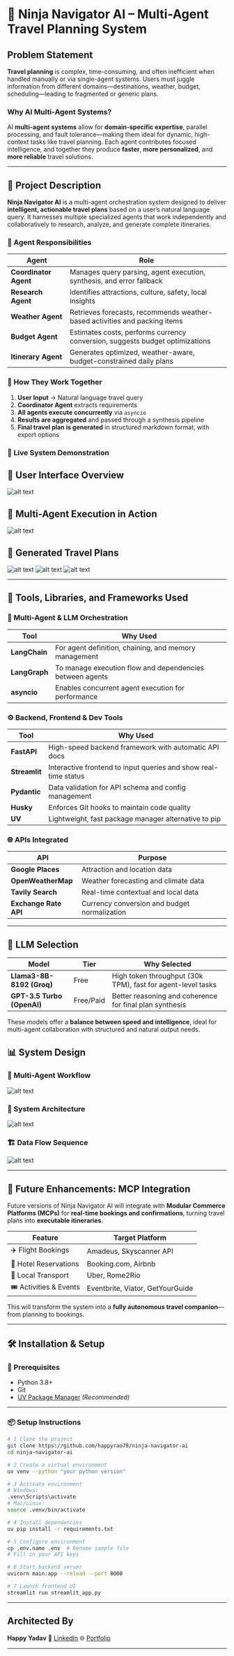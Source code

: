 # 🤖 **Ninja Navigator AI** – Multi-Agent Travel Planning System

## **Problem Statement**

**Travel planning** is complex, time-consuming, and often inefficient when handled manually or via single-agent systems. Users must juggle information from different domains—destinations, weather, budget, scheduling—leading to fragmented or generic plans.

### **Why AI Multi-Agent Systems?**

AI **multi-agent systems** allow for **domain-specific expertise**, parallel processing, and fault tolerance—making them ideal for dynamic, high-context tasks like travel planning. Each agent contributes focused intelligence, and together they produce **faster**, **more personalized**, and **more reliable** travel solutions.

---

## 🚀 **Project Description**

**Ninja Navigator AI** is a multi-agent orchestration system designed to deliver **intelligent, actionable travel plans** based on a user’s natural language query. It harnesses multiple specialized agents that work independently and collaboratively to research, analyze, and generate complete itineraries.

### 🔹 Agent Responsibilities

| Agent                 | Role                                                                         |
| --------------------- | ---------------------------------------------------------------------------- |
| **Coordinator Agent** | Manages query parsing, agent execution, synthesis, and error fallback        |
| **Research Agent**    | Identifies attractions, culture, safety, local insights                      |
| **Weather Agent**     | Retrieves forecasts, recommends weather-based activities and packing items   |
| **Budget Agent**      | Estimates costs, performs currency conversion, suggests budget optimizations |
| **Itinerary Agent**   | Generates optimized, weather-aware, budget-constrained daily plans           |


### 🧠 How They Work Together

1. **User Input** → Natural language travel query
2. **Coordinator Agent** extracts requirements
3. **All agents execute concurrently** via `asyncio`
4. **Results are aggregated** and passed through a synthesis pipeline
5. **Final travel plan is generated** in structured markdown format, with export options

### 🔧 Live System Demonstration

## 🎨 User Interface Overview
![alt text](<assets/Screenshot 2025-07-25 223547.png>)

## 🤖 Multi-Agent Execution in Action
![alt text](<assets/Screenshot 2025-07-25 223642.png>)

## 📄 Generated Travel Plans
![alt text](assets/image.png)
![alt text](assets/image-1.png)
![alt text](assets/image-2.png)

---

## 🧰 **Tools, Libraries, and Frameworks Used**

### 🧠 Multi-Agent & LLM Orchestration

| Tool          | Why Used                                                 |
| ------------- | -------------------------------------------------------- |
| **LangChain** | For agent definition, chaining, and memory management    |
| **LangGraph** | To manage execution flow and dependencies between agents |
| **asyncio**   | Enables concurrent agent execution for performance       |

### ⚙️ Backend, Frontend & Dev Tools

| Tool          | Why Used                                                        |
| ------------- | --------------------------------------------------------------- |
| **FastAPI**   | High-speed backend framework with automatic API docs            |
| **Streamlit** | Interactive frontend to input queries and show real-time status |
| **Pydantic**  | Data validation for API schema and config management            |
| **Husky**     | Enforces Git hooks to maintain code quality                     |
| **UV**        | Lightweight, fast package manager alternative to pip            |

### 🌐 APIs Integrated

| API                   | Purpose                                      |
| --------------------- | -------------------------------------------- |
| **Google Places**     | Attraction and location data                 |
| **OpenWeatherMap**    | Weather forecasting and climate data         |
| **Tavily Search**     | Real-time contextual and local data          |
| **Exchange Rate API** | Currency conversion and budget normalization |

---

## 🤖 **LLM Selection**

| Model                      | Tier      | Why Selected                                                |
| -------------------------- | --------- | ----------------------------------------------------------- |
| **Llama3-8B-8192 (Groq)**  | Free      | High token throughput (30k TPM), fast for agent-level tasks |
| **GPT-3.5 Turbo (OpenAI)** | Free/Paid | Better reasoning and coherence for final plan synthesis     |

These models offer a **balance between speed and intelligence**, ideal for multi-agent collaboration with structured and natural output needs.

## 📊 System Design

### 🔄 Multi-Agent Workflow
![alt text](assets/MultiAgent-Workflow.png)

### 🤖 System Architecture
![alt text](assets/System-Architecture.png)

### 🏗️ Data Flow Sequence
![alt text](assets/Data-Flow-Sequence.png)

---

## 🔮 **Future Enhancements: MCP Integration**

Future versions of Ninja Navigator AI will integrate with **Modular Commerce Platforms (MCPs)** for **real-time bookings and confirmations**, turning travel plans into **executable itineraries**.

| Feature                 | Target Platform                  |
| ----------------------- | -------------------------------- |
| ✈️ Flight Bookings      | Amadeus, Skyscanner API          |
| 🏨 Hotel Reservations   | Booking.com, Airbnb              |
| 🚖 Local Transport      | Uber, Rome2Rio                   |
| 🎟️ Activities & Events | Eventbrite, Viator, GetYourGuide |

This will transform the system into a **fully autonomous travel companion**—from planning to bookings.

---

## 🛠️ **Installation & Setup**

### 🔧 Prerequisites

* Python 3.8+
* Git
* [UV Package Manager](https://github.com/astral-sh/uv) *(Recommended)*

---

### 📦 Setup Instructions

```bash
# 1️ Clone the project
git clone https://github.com/happyrao78/ninja-navigator-ai
cd ninja-navigator-ai

# 2️ Create a virtual environment
uv venv --python "your python version"

# 3️ Activate environment
# Windows:
.venv\Scripts\activate
# Mac/Linux:
source .venv/bin/activate

# 4️ Install dependencies
uv pip install -r requirements.txt

# 5️ Configure environment
cp .env.name .env  # Rename sample file
# Fill in your API keys

# 6️ Start backend server
uvicorn main:app --reload --port 8000

# 7️ Launch frontend UI
streamlit run streamlit_app.py
```

---

##  Architected By

**Happy Yadav**
🔗 [LinkedIn](https://www.linkedin.com/in/happy-yadav-16b2a4287/)
🌐 [Portfolio](https://www.yadavhappy.in)

---
